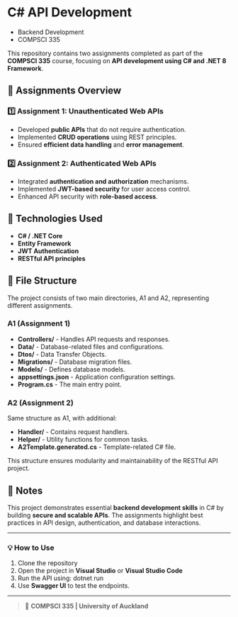 # C# API Development 
- Backend Development
- COMPSCI 335

This repository contains two assignments completed as part of the **COMPSCI 335** course, focusing on **API development using C# and .NET 8 Framework**.

## 📝 Assignments Overview

### 1️⃣ Assignment 1: Unauthenticated Web APIs  
- Developed **public APIs** that do not require authentication.
- Implemented **CRUD operations** using REST principles.
- Ensured **efficient data handling** and **error management**.

### 2️⃣ Assignment 2: Authenticated Web APIs  
- Integrated **authentication and authorization** mechanisms.
- Implemented **JWT-based security** for user access control.
- Enhanced API security with **role-based access**.

## 🚀 Technologies Used
- **C# / .NET Core**
- **Entity Framework**
- **JWT Authentication**
- **RESTful API principles**

## 📂 File Structure
The project consists of two main directories, A1 and A2, representing different assignments.

### A1 (Assignment 1)
- **Controllers/** - Handles API requests and responses.
- **Data/** - Database-related files and configurations.
- **Dtos/** - Data Transfer Objects.
- **Migrations/** - Database migration files.
- **Models/** - Defines database models.
- **appsettings.json** - Application configuration settings.
- **Program.cs** - The main entry point.

### A2 (Assignment 2)
Same structure as A1, with additional:
- **Handler/** - Contains request handlers.
- **Helper/** - Utility functions for common tasks.
- **A2Template.generated.cs** - Template-related C# file.

This structure ensures modularity and maintainability of the RESTful API project.

## 📌 Notes
This project demonstrates essential **backend development skills** in C# by building **secure and scalable APIs**. The assignments highlight best practices in API design, authentication, and database interactions.

---

### 💡 How to Use
1. Clone the repository
2. Open the project in **Visual Studio** or **Visual Studio Code**
3. Run the API using: dotnet run
4. Use **Swagger UI** to test the endpoints.

---

> 📌 **COMPSCI 335 | University of Auckland**

